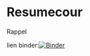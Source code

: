 # Resumecour
Rappel


lien binder:[![Binder](https://mybinder.org/badge_logo.svg)](https://mybinder.org/v2/gh/boukattaya-kais/Resumecour/HEAD)
